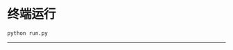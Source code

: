 # 终端运行

```shell
python run.py
```
***************************************************************************************************************************************************************************************************************************************************************************************************************************************************************************************************